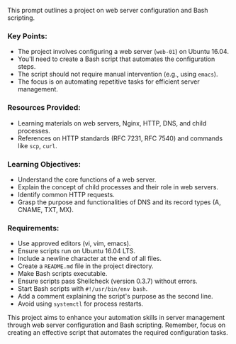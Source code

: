 This prompt outlines a project on web server configuration and Bash scripting.

### Key Points:

* The project involves configuring a web server (`web-01`) on Ubuntu 16.04.
* You'll need to create a Bash script that automates the configuration steps.
* The script should not require manual intervention (e.g., using `emacs`).
* The focus is on automating repetitive tasks for efficient server management.

### Resources Provided:

* Learning materials on web servers, Nginx, HTTP, DNS, and child processes.
* References on HTTP standards (RFC 7231, RFC 7540) and commands like `scp`, `curl`.

### Learning Objectives:

* Understand the core functions of a web server.
* Explain the concept of child processes and their role in web servers.
* Identify common HTTP requests.
* Grasp the purpose and functionalities of DNS and its record types (A, CNAME, TXT, MX).

### Requirements:

* Use approved editors (vi, vim, emacs).
* Ensure scripts run on Ubuntu 16.04 LTS.
* Include a newline character at the end of all files.
* Create a `README.md` file in the project directory.
* Make Bash scripts executable.
* Ensure scripts pass Shellcheck (version 0.3.7) without errors.
* Start Bash scripts with `#!/usr/bin/env bash`.
* Add a comment explaining the script's purpose as the second line.
* Avoid using `systemctl` for process restarts.

This project aims to enhance your automation skills in server management through web server configuration and Bash scripting. Remember, focus on creating an effective script that automates the required configuration tasks.
